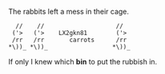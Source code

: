 The rabbits left a mess in their cage.
```
  //    //                    //    
 ('>   ('>    LX2gkn81        ('>    
 /rr   /rr       carrots      /rr 
*\))_ *\))_                  *\))_   
```
If only I knew which **bin** to put the rubbish in.